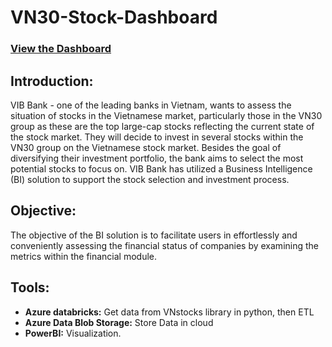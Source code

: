 # VN30-Stock-Dashboard
### [View the Dashboard](https://project.novypro.com/4JPpvp)

## Introduction:
VIB Bank - one of the leading banks in Vietnam, wants to assess the situation of
stocks in the Vietnamese market, particularly those in the VN30 group as these are the
top large-cap stocks reflecting the current state of the stock market. They will decide to
invest in several stocks within the VN30 group on the Vietnamese stock market.
Besides the goal of diversifying their investment portfolio, the bank aims to select
the most potential stocks to focus on. VIB Bank has utilized a Business Intelligence
(BI) solution to support the stock selection and investment process.

## Objective:
The objective of the BI solution is to facilitate users in effortlessly and
conveniently assessing the financial status of companies by examining the metrics
within the financial module.

## Tools:
- **Azure databricks:** Get data from VNstocks library in python, then ETL
- **Azure Data Blob Storage:** Store Data in cloud
- **PowerBI:** Visualization.


